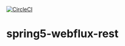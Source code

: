 [![CircleCI](https://circleci.com/gh/GabrieRabelo/spring5-webflux-rest/tree/master.svg?style=svg)](https://circleci.com/gh/GabrieRabelo/spring5-webflux-rest/tree/master)

# spring5-webflux-rest
